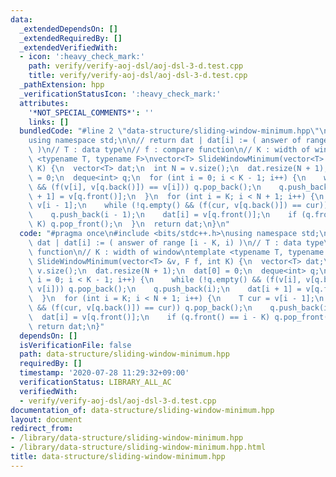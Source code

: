 ```yaml
---
data:
  _extendedDependsOn: []
  _extendedRequiredBy: []
  _extendedVerifiedWith:
  - icon: ':heavy_check_mark:'
    path: verify/verify-aoj-dsl/aoj-dsl-3-d.test.cpp
    title: verify/verify-aoj-dsl/aoj-dsl-3-d.test.cpp
  _pathExtension: hpp
  _verificationStatusIcon: ':heavy_check_mark:'
  attributes:
    '*NOT_SPECIAL_COMMENTS*': ''
    links: []
  bundledCode: "#line 2 \"data-structure/sliding-window-minimum.hpp\"\n#include <bits/stdc++.h>\n\
    using namespace std;\n\n// return dat | dat[i] := ( answer of range [i - K, i)\
    \ )\n// T : data type\n// f : compare function\n// K : width of window\ntemplate\
    \ <typename T, typename F>\nvector<T> SlideWindowMinimum(vector<T> &v, F f, int\
    \ K) {\n  vector<T> dat;\n  int N = v.size();\n  dat.resize(N + 1);\n  dat[0]\
    \ = 0;\n  deque<int> q;\n  for (int i = 0; i < K - 1; i++) {\n    while (!q.empty()\
    \ && (f(v[i], v[q.back()]) == v[i])) q.pop_back();\n    q.push_back(i);\n    dat[i\
    \ + 1] = v[q.front()];\n  }\n  for (int i = K; i < N + 1; i++) {\n    T cur =\
    \ v[i - 1];\n    while (!q.empty() && (f(cur, v[q.back()]) == cur)) q.pop_back();\n\
    \    q.push_back(i - 1);\n    dat[i] = v[q.front()];\n    if (q.front() == i -\
    \ K) q.pop_front();\n  }\n  return dat;\n}\n"
  code: "#pragma once\n#include <bits/stdc++.h>\nusing namespace std;\n\n// return\
    \ dat | dat[i] := ( answer of range [i - K, i) )\n// T : data type\n// f : compare\
    \ function\n// K : width of window\ntemplate <typename T, typename F>\nvector<T>\
    \ SlideWindowMinimum(vector<T> &v, F f, int K) {\n  vector<T> dat;\n  int N =\
    \ v.size();\n  dat.resize(N + 1);\n  dat[0] = 0;\n  deque<int> q;\n  for (int\
    \ i = 0; i < K - 1; i++) {\n    while (!q.empty() && (f(v[i], v[q.back()]) ==\
    \ v[i])) q.pop_back();\n    q.push_back(i);\n    dat[i + 1] = v[q.front()];\n\
    \  }\n  for (int i = K; i < N + 1; i++) {\n    T cur = v[i - 1];\n    while (!q.empty()\
    \ && (f(cur, v[q.back()]) == cur)) q.pop_back();\n    q.push_back(i - 1);\n  \
    \  dat[i] = v[q.front()];\n    if (q.front() == i - K) q.pop_front();\n  }\n \
    \ return dat;\n}"
  dependsOn: []
  isVerificationFile: false
  path: data-structure/sliding-window-minimum.hpp
  requiredBy: []
  timestamp: '2020-07-28 11:29:32+09:00'
  verificationStatus: LIBRARY_ALL_AC
  verifiedWith:
  - verify/verify-aoj-dsl/aoj-dsl-3-d.test.cpp
documentation_of: data-structure/sliding-window-minimum.hpp
layout: document
redirect_from:
- /library/data-structure/sliding-window-minimum.hpp
- /library/data-structure/sliding-window-minimum.hpp.html
title: data-structure/sliding-window-minimum.hpp
---
```

